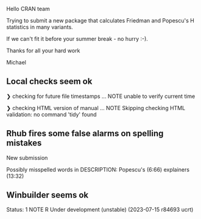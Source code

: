 Hello CRAN team

Trying to submit a new package that calculates Friedman and Popescu's H statistics in many variants.

If we can't fit it before your summer break - no hurry :-).

Thanks for all your hard work

Michael

## Local checks seem ok

❯ checking for future file timestamps ... NOTE
  unable to verify current time

❯ checking HTML version of manual ... NOTE
  Skipping checking HTML validation: no command 'tidy' found
  
## Rhub fires some false alarms on spelling mistakes

New submission

Possibly misspelled words in DESCRIPTION:
  Popescu's (6:66)
  explainers (13:32)

## Winbuilder seems ok

Status: 1 NOTE
R Under development (unstable) (2023-07-15 r84693 ucrt)

